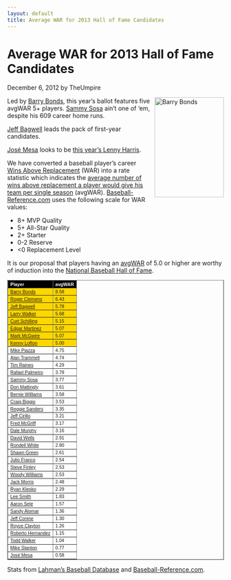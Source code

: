 ```yaml
---
layout: default
title: Average WAR for 2013 Hall of Fame Candidates
---
```

<h1>Average WAR for 2013 Hall of Fame Candidates</h1>
<div class="meta">December 6, 2012 by TheUmpire</div>
<div class="storycontent post">
<p><a href="http://commons.wikimedia.org/wiki/File:Barry_Bonds_2006-05-08.jpg" target="_blank"><img style="margin: 0px 0px 10px 10px; display: inline; border: 0px;" title="Barry Bonds" src="{{ site.url }}{{ site.baseurl }}/assets/images/barry_bonds2.jpg" alt="Barry Bonds" width="161" height="232" align="right" border="0" /></a> Led by <a href="http://www.baseball-reference.com/players/b/bondsba01.shtml" target="_blank">Barry Bonds</a>, this year’s ballot features five avgWAR 5+ players.  <a href="http://www.baseball-reference.com/players/s/sosasa01.shtml">Sammy Sosa</a> ain’t one of ‘em, despite his 609 career home runs.</p>
<p><a href="http://www.baseball-reference.com/players/b/bagweje01.shtml">Jeff Bagwell</a> leads the pack of first-year candidates.</p>
<p><a href="http://www.baseball-reference.com/players/m/mesajo01.shtml">José Mesa</a> looks to be <a href="{{ site.url }}{{ site.baseurl }}/lenny-harris-for-hall-of-fame-huh.html">this year’s Lenny Harris</a>.</p>
<p>We have converted a baseball player’s career <a href="http://saberlibrary.com/misc/war/">Wins Above Replacement</a> (WAR) into a rate statistic which indicates the <a href="{{ site.url }}{{ site.baseurl }}/pages/avg-war.html">average number of wins above replacement a player would give his team per single season</a> (avgWAR). <a href="http://www.baseball-reference.com">Baseball-Reference.com</a> uses the following scale for WAR values:</p>
<ul>
<li>8+ MVP Quality </li>
<li>5+ All-Star Quality </li>
<li>2+ Starter </li>
<li>0-2 Reserve </li>
<li>&lt;0 Replacement Level </li>
</ul>
<p>It is our proposal that players having an <a href="{{ site.url }}{{ site.baseurl }}/pages/avg-war.html">avgWAR</a> of 5.0 or higher are worthy of induction into the <a href="http://baseballhall.org/">National Baseball Hall of Fame</a>.</p>
<table style="font-family: arial; font-size: 8pt;" width="250" border="1" cellspacing="1" cellpadding="2">
<tbody>
<tr style="background-color: #000000; color: #ffffff; font-weight: bold;">
<td>Player</td>
<td>avgWAR</td>
</tr>
<tr style="background-color: #ffd700;">
<td><a href="http://www.baseball-reference.com/players/b/bondsba01.shtml">Barry Bonds</a></td>
<td>8.58</td>
</tr>
<tr style="background-color: #ffd700;">
<td><a href="http://www.baseball-reference.com/players/c/clemero02.shtml">Roger Clemens</a></td>
<td>6.43</td>
</tr>
<tr style="background-color: #ffd700;">
<td><a href="http://www.baseball-reference.com/players/b/bagweje01.shtml">Jeff Bagwell</a></td>
<td>5.78</td>
</tr>
<tr style="background-color: #ffd700;">
<td><a href="http://www.baseball-reference.com/players/w/walkela01.shtml">Larry Walker</a></td>
<td>5.68</td>
</tr>
<tr style="background-color: #ffd700;">
<td><a href="http://www.baseball-reference.com/players/s/schilcu01.shtml">Curt Schilling</a></td>
<td>5.15</td>
</tr>
<tr style="background-color: #ffd700;">
<td><a href="http://www.baseball-reference.com/players/m/martied01.shtml">Edgar Martinez</a></td>
<td>5.07</td>
</tr>
<tr style="background-color: #ffd700;">
<td><a href="http://www.baseball-reference.com/players/m/mcgwima01.shtml">Mark McGwire</a></td>
<td>5.07</td>
</tr>
<tr style="background-color: #ffd700;">
<td><a href="http://www.baseball-reference.com/players/l/loftoke01.shtml">Kenny Lofton</a></td>
<td>5.00</td>
</tr>
<tr>
<td><a href="http://www.baseball-reference.com/players/p/piazzmi01.shtml">Mike Piazza</a></td>
<td>4.75</td>
</tr>
<tr>
<td><a href="http://www.baseball-reference.com/players/t/trammal01.shtml">Alan Trammell</a></td>
<td>4.74</td>
</tr>
<tr>
<td><a href="http://www.baseball-reference.com/players/r/raineti01.shtml">Tim Raines</a></td>
<td>4.29</td>
</tr>
<tr>
<td><a href="http://www.baseball-reference.com/players/p/palmera01.shtml">Rafael Palmeiro</a></td>
<td>3.78</td>
</tr>
<tr>
<td><a href="http://www.baseball-reference.com/players/s/sosasa01.shtml">Sammy Sosa</a></td>
<td>3.77</td>
</tr>
<tr>
<td><a href="http://www.baseball-reference.com/players/m/mattido01.shtml">Don Mattingly</a></td>
<td>3.61</td>
</tr>
<tr>
<td><a href="http://www.baseball-reference.com/players/w/willibe02.shtml">Bernie Williams</a></td>
<td>3.58</td>
</tr>
<tr>
<td><a href="http://www.baseball-reference.com/players/b/biggicr01.shtml">Craig Biggio</a></td>
<td>3.53</td>
</tr>
<tr>
<td><a href="http://www.baseball-reference.com/players/s/sandere02.shtml">Reggie Sanders</a></td>
<td>3.35</td>
</tr>
<tr>
<td><a href="http://www.baseball-reference.com/players/c/cirilje01.shtml">Jeff Cirillo</a></td>
<td>3.21</td>
</tr>
<tr>
<td><a href="http://www.baseball-reference.com/players/m/mcgrifr01.shtml">Fred McGriff</a></td>
<td>3.17</td>
</tr>
<tr>
<td><a href="http://www.baseball-reference.com/players/m/murphda05.shtml">Dale Murphy</a></td>
<td>3.16</td>
</tr>
<tr>
<td><a href="http://www.baseball-reference.com/players/w/wellsda01.shtml">David Wells</a></td>
<td>2.91</td>
</tr>
<tr>
<td><a href="http://www.baseball-reference.com/players/w/whitero02.shtml">Rondell White</a></td>
<td>2.80</td>
</tr>
<tr>
<td><a href="http://www.baseball-reference.com/players/g/greensh01.shtml">Shawn Green</a></td>
<td>2.61</td>
</tr>
<tr>
<td><a href="http://www.baseball-reference.com/players/f/francju01.shtml">Julio Franco</a></td>
<td>2.54</td>
</tr>
<tr>
<td><a href="http://www.baseball-reference.com/players/f/finlest01.shtml">Steve Finley</a></td>
<td>2.53</td>
</tr>
<tr>
<td><a href="http://www.baseball-reference.com/players/w/williwo02.shtml">Woody Williams</a></td>
<td>2.53</td>
</tr>
<tr>
<td><a href="http://www.baseball-reference.com/players/m/morrija02.shtml">Jack Morris</a></td>
<td>2.48</td>
</tr>
<tr>
<td><a href="http://www.baseball-reference.com/players/k/kleskry01.shtml">Ryan Klesko</a></td>
<td>2.29</td>
</tr>
<tr>
<td><a href="http://www.baseball-reference.com/players/s/smithle02.shtml">Lee Smith</a></td>
<td>1.83</td>
</tr>
<tr>
<td><a href="http://www.baseball-reference.com/players/s/seleaa01.shtml">Aaron Sele</a></td>
<td>1.57</td>
</tr>
<tr>
<td><a href="http://www.baseball-reference.com/players/a/alomasa02.shtml">Sandy Alomar</a></td>
<td>1.36</td>
</tr>
<tr>
<td><a href="http://www.baseball-reference.com/players/c/coninje01.shtml">Jeff Conine</a></td>
<td>1.30</td>
</tr>
<tr>
<td><a href="http://www.baseball-reference.com/players/c/claytro01.shtml">Royce Clayton</a></td>
<td>1.26</td>
</tr>
<tr>
<td><a href="http://www.baseball-reference.com/players/h/hernaro01.shtml">Roberto Hernandez</a></td>
<td>1.15</td>
</tr>
<tr>
<td><a href="http://www.baseball-reference.com/players/h/hernaro01.shtml">Todd Walker</a></td>
<td>1.04</td>
</tr>
<tr>
<td><a href="http://www.baseball-reference.com/players/s/stantmi02.shtml">Mike Stanton</a></td>
<td>0.77</td>
</tr>
<tr>
<td><a href="http://www.baseball-reference.com/players/m/mesajo01.shtml">José Mesa</a></td>
<td>0.58</td>
</tr>
</tbody>
</table>
<p>Stats from <a href="http://baseball1.com/statistics/">Lahman’s Baseball Database</a> and <a href="http://www.baseball-reference.com/">Baseball-Reference.com</a>.</p>
 
